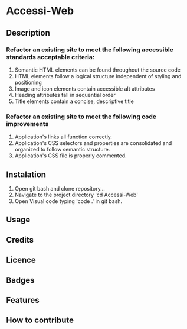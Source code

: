 # Accessi-Web

## Description 

### Refactor an existing site to meet the following accessible standards acceptable criteria:
1. Semantic HTML elements can be found throughout the source code
2. HTML elements follow a logical structure independent of styling and positioning
3. Image and icon elements contain accessible alt attributes
4. Heading attributes fall in sequential order
5. Title elements contain a concise, descriptive title

### Refactor an existing site to meet the following code improvements
1. Application's links all function correctly.
2. Application's CSS selectors and properties are consolidated and organized to follow semantic structure.
3. Application's CSS file is properly commented.

## Instalation
1. Open git bash and clone repository...
2. Navigate to the project directory 'cd Accessi-Web'
3. Open Visual code typing 'code .' in git bash.

   
## Usage

## Credits

## Licence

## Badges

## Features

## How to contribute




